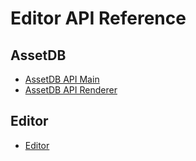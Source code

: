 # Editor API Reference

## AssetDB

- [AssetDB API Main](asset-db/asset-db-main.md)
- [AssetDB API Renderer](asset-db/asset-db-renderer.md)

## Editor

- [Editor](editor-framework/index.md)
